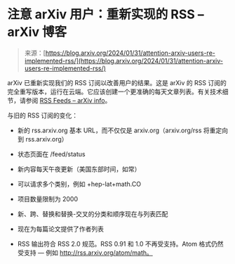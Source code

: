 <!--yml

分类：未分类

日期：2024-05-27 15:22:49

-->

# 注意 arXiv 用户：重新实现的 RSS – arXiv 博客

> 来源：[https://blog.arxiv.org/2024/01/31/attention-arxiv-users-re-implemented-rss/](https://blog.arxiv.org/2024/01/31/attention-arxiv-users-re-implemented-rss/)

arXiv 已重新实现我们的 RSS 订阅以改善用户的结果。这是 arXiv 的 RSS 订阅的完全重写版本，运行在云端。它应该创建一个更准确的每天文章列表。有关技术细节，请参阅 [RSS Feeds – arXiv info](https://info.arxiv.org/help/rss.html)。

与旧的 RSS 订阅的变化：

+   新的 rss.arxiv.org 基本 URL，而不仅仅是 arxiv.org（arxiv.org/rss 将重定向到 rss.arxiv.org）

+   状态页面在 /feed/status

+   新内容每天午夜更新（美国东部时间，如常）

+   可以请求多个类别，例如 +hep-lat+math.CO

+   项目数量限制为 2000

+   新、跨、替换和替换-交叉的分类和顺序现在与列表匹配

+   现在为每篇论文提供了作者列表

+   RSS 输出符合 RSS 2.0 规范。RSS 0.91 和 1.0 不再受支持。Atom 格式仍然受支持 — 例如 http://rss.arxiv.org/atom/math。
